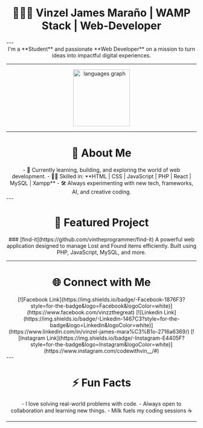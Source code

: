 <h1 align="center"> 👨‍💼💾 Vinzel James Maraño | WAMP Stack | Web-Developer</h1>
---

<div align="center">
  I'm a **Student** and passionate **Web Developer** on a mission to turn ideas into impactful digital experiences.
</div>

---

<div align="center">
  <img src="(https://github-readme-stats.vercel.app/api?username=vintheprogrammer&show_icons=true&theme=radical)"
  <img src="https://github-readme-stats.vercel.app/api/top-langs?username=vintheprogrammer&locale=en&hide_title=false&layout=compact&card_width=320&langs_count=5&theme=dracula&hide_border=false" height="150" alt="languages graph"  />
</div>

---

<h1 align="center">🚀 About Me</h1>
<div align="center">
- 🌱 Currently learning, building, and exploring the world of web development.
- 👨‍💻 Skilled in:  
  **HTML | CSS | JavaScript | PHP | React | MySQL | Xampp**
- 🛠️ Always experimenting with new tech, frameworks, AI, and creative coding.
</div>
---

<h1 align="center">📌 Featured Project</h1>

<div align="center">
### [find-it](https://github.com/vintheprogrammer/find-it)
A powerful web application designed to manage Lost and Found items efficiently.  
Built using PHP, JavaScript, MySQL, and more.
</div>

---

<h1 align="center">🌐 Connect with Me</h1>

<div align="center">
 [![Facebook Link](https://img.shields.io/badge/-Facebook-1876F3?style=for-the-badge&logo=Facebook&logoColor=white)](https://www.facebook.com/vinzzthegreat)
 [![Linkedin Link](https://img.shields.io/badge/-Linkedin-1467C3?style=for-the-badge&logo=Linkedin&logoColor=white)](https://www.linkedin.com/in/vinzel-james-mara%C3%B1o-2716a6369/)  
 [![Instagram Link](https://img.shields.io/badge/-Instagram-E4405F?style=for-the-badge&logo=Instagram&logoColor=white)](https://www.instagram.com/codewithvin__/#)
</div>
---

<h1 align="center"> ⚡ Fun Facts</h1>   

<div align="center">
- I love solving real-world problems with code.
- Always open to collaboration and learning new things.
- Milk fuels my coding sessions ☕
</div>

---
